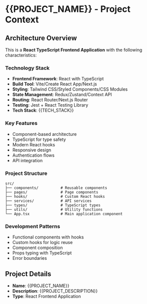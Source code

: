 # {{PROJECT_NAME}} - Project Context

## Architecture Overview

This is a **React TypeScript Frontend Application** with the following characteristics:

### Technology Stack
- **Frontend Framework**: React with TypeScript
- **Build Tool**: Vite/Create React App/Next.js
- **Styling**: Tailwind CSS/Styled Components/CSS Modules
- **State Management**: Redux/Zustand/Context API
- **Routing**: React Router/Next.js Router
- **Testing**: Jest + React Testing Library
- **Tech Stack**: {{TECH_STACK}}

### Key Features
- Component-based architecture
- TypeScript for type safety
- Modern React hooks
- Responsive design
- Authentication flows
- API integration

### Project Structure
```
src/
├── components/          # Reusable components
├── pages/               # Page components
├── hooks/               # Custom React hooks
├── services/            # API services
├── types/               # TypeScript types
├── utils/               # Utility functions
└── App.tsx              # Main application component
```

### Development Patterns
- Functional components with hooks
- Custom hooks for logic reuse
- Component composition
- Props typing with TypeScript
- Error boundaries

## Project Details
- **Name**: {{PROJECT_NAME}}
- **Description**: {{PROJECT_DESCRIPTION}}
- **Type**: React Frontend Application
